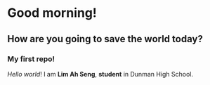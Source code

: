 # Good morning!
## How are you going to save the world today?
### My first repo!

_Hello_ *world*! I am **Lim Ah Seng**, __student__ in Dunman High School.
